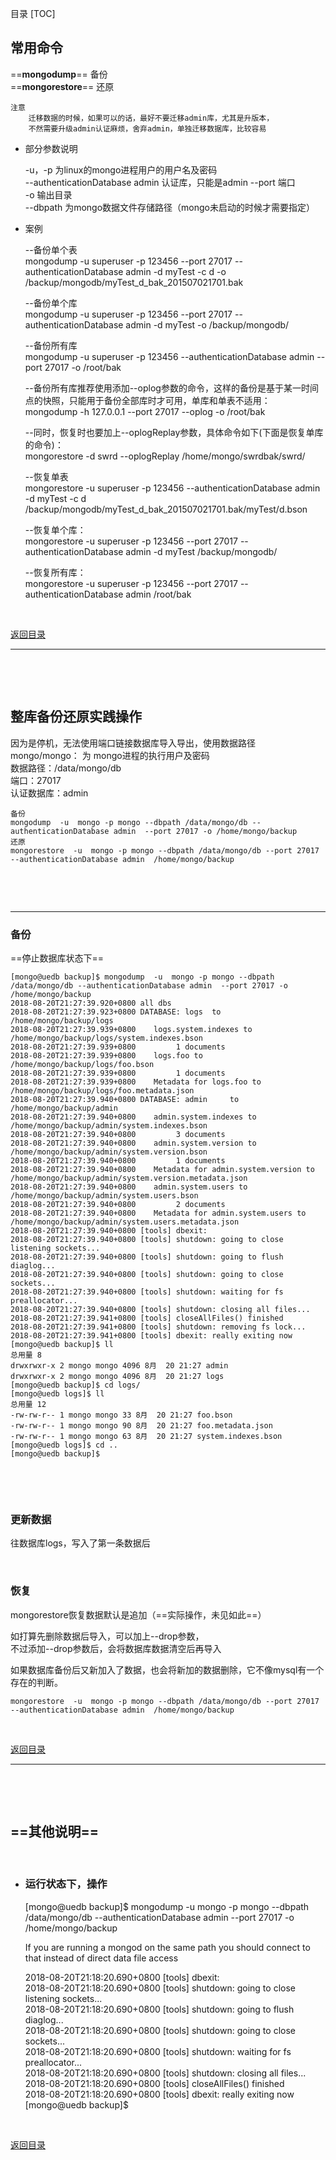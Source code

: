 <span id = "jump">目录</span> 
[TOC]


## 常用命令
==**mongodump**==    备份  
==**mongorestore**==  还原  

    注意  
        迁移数据的时候，如果可以的话，最好不要迁移admin库，尤其是升版本，
        不然需要升级admin认证麻烦，舍弃admin，单独迁移数据库，比较容易

- 部分参数说明  


    -u，-p 为linux的mongo进程用户的用户名及密码  
    --authenticationDatabase admin 认证库，只能是admin
    --port 端口  
    -o 输出目录  
    --dbpath 为mongo数据文件存储路径（mongo未启动的时候才需要指定）  

- 案例


    --备份单个表  
    mongodump -u  superuser -p 123456  --port 27017 --authenticationDatabase admin -d myTest -c d -o /backup/mongodb/myTest_d_bak_201507021701.bak  
      
    --备份单个库  
    mongodump  -u  superuser -p 123456 --port 27017  --authenticationDatabase admin -d myTest -o  /backup/mongodb/  
      
    --备份所有库  
    mongodump  -u  superuser -p 123456 --authenticationDatabase admin  --port 27017 -o /root/bak   
      
    --备份所有库推荐使用添加--oplog参数的命令，这样的备份是基于某一时间点的快照，只能用于备份全部库时才可用，单库和单表不适用：  
    mongodump -h 127.0.0.1 --port 27017   --oplog -o  /root/bak   
      
    --同时，恢复时也要加上--oplogReplay参数，具体命令如下(下面是恢复单库的命令)：  
    mongorestore  -d swrd --oplogReplay  /home/mongo/swrdbak/swrd/  

    --恢复单表  
    mongorestore -u  superuser -p 123456  --authenticationDatabase admin -d myTest -c d /backup/mongodb/myTest_d_bak_201507021701.bak/myTest/d.bson  

    --恢复单个库：  
    mongorestore  -u  superuser -p 123456 --port 27017  --authenticationDatabase admin -d myTest   /backup/mongodb/  
      
    --恢复所有库：  
    mongorestore   -u  superuser -p 123456 --port 27017  --authenticationDatabase admin  /root/bak  


&emsp;&emsp;
  
[返回目录](#jump)

---

&emsp;&emsp;
  
  
&emsp;&emsp;

## 整库备份还原实践操作

因为是停机，无法使用端口链接数据库导入导出，使用数据路径  
mongo/mongo： 为 mongo进程的执行用户及密码    
数据路径：/data/mongo/db   
端口：27017  
认证数据库：admin  


    备份  
    mongodump  -u  mongo -p mongo --dbpath /data/mongo/db --authenticationDatabase admin  --port 27017 -o /home/mongo/backup    
    还原  
    mongorestore  -u  mongo -p mongo --dbpath /data/mongo/db --port 27017  --authenticationDatabase admin  /home/mongo/backup  



  
  
  
&emsp;&emsp;
  
  
&emsp;&emsp;
  

    
---


###  备份  
  


==停止数据库状态下==  

    [mongo@uedb backup]$ mongodump  -u  mongo -p mongo --dbpath /data/mongo/db --authenticationDatabase admin  --port 27017 -o /home/mongo/backup  
    2018-08-20T21:27:39.920+0800 all dbs  
    2018-08-20T21:27:39.923+0800 DATABASE: logs	 to 	/home/mongo/backup/logs  
    2018-08-20T21:27:39.939+0800 	logs.system.indexes to /home/mongo/backup/logs/system.indexes.bson  
    2018-08-20T21:27:39.939+0800 		 1 documents  
    2018-08-20T21:27:39.939+0800 	logs.foo to /home/mongo/backup/logs/foo.bson  
    2018-08-20T21:27:39.939+0800 		 1 documents  
    2018-08-20T21:27:39.939+0800 	Metadata for logs.foo to /home/mongo/backup/logs/foo.metadata.json  
    2018-08-20T21:27:39.940+0800 DATABASE: admin	 to 	/home/mongo/backup/admin  
    2018-08-20T21:27:39.940+0800 	admin.system.indexes to /home/mongo/backup/admin/system.indexes.bson  
    2018-08-20T21:27:39.940+0800 		 3 documents  
    2018-08-20T21:27:39.940+0800 	admin.system.version to /home/mongo/backup/admin/system.version.bson  
    2018-08-20T21:27:39.940+0800 		 1 documents  
    2018-08-20T21:27:39.940+0800 	Metadata for admin.system.version to /home/mongo/backup/admin/system.version.metadata.json  
    2018-08-20T21:27:39.940+0800 	admin.system.users to /home/mongo/backup/admin/system.users.bson  
    2018-08-20T21:27:39.940+0800 		 2 documents  
    2018-08-20T21:27:39.940+0800 	Metadata for admin.system.users to /home/mongo/backup/admin/system.users.metadata.json  
    2018-08-20T21:27:39.940+0800 [tools] dbexit:   
    2018-08-20T21:27:39.940+0800 [tools] shutdown: going to close listening sockets...  
    2018-08-20T21:27:39.940+0800 [tools] shutdown: going to flush diaglog...  
    2018-08-20T21:27:39.940+0800 [tools] shutdown: going to close sockets...  
    2018-08-20T21:27:39.940+0800 [tools] shutdown: waiting for fs preallocator...  
    2018-08-20T21:27:39.940+0800 [tools] shutdown: closing all files...  
    2018-08-20T21:27:39.941+0800 [tools] closeAllFiles() finished  
    2018-08-20T21:27:39.941+0800 [tools] shutdown: removing fs lock...  
    2018-08-20T21:27:39.941+0800 [tools] dbexit: really exiting now  
    [mongo@uedb backup]$ ll  
    总用量 8  
    drwxrwxr-x 2 mongo mongo 4096 8月  20 21:27 admin  
    drwxrwxr-x 2 mongo mongo 4096 8月  20 21:27 logs  
    [mongo@uedb backup]$ cd logs/  
    [mongo@uedb logs]$ ll  
    总用量 12  
    -rw-rw-r-- 1 mongo mongo 33 8月  20 21:27 foo.bson  
    -rw-rw-r-- 1 mongo mongo 90 8月  20 21:27 foo.metadata.json  
    -rw-rw-r-- 1 mongo mongo 63 8月  20 21:27 system.indexes.bson  
    [mongo@uedb logs]$ cd ..  
    [mongo@uedb backup]$   
&emsp;&emsp;
  




&emsp;&emsp;
  
### 更新数据 
    
往数据库logs，写入了第一条数据后  
  
  
&emsp;&emsp;
### 恢复  


mongorestore恢复数据默认是追加（==实际操作，未见如此==）  

如打算先删除数据后导入，可以加上--drop参数，  
不过添加--drop参数后，会将数据库数据清空后再导入   

如果数据库备份后又新加入了数据，也会将新加的数据删除，它不像mysql有一个存在的判断。  


    mongorestore  -u  mongo -p mongo --dbpath /data/mongo/db --port 27017  --authenticationDatabase admin  /home/mongo/backup
    

&emsp;&emsp;
  


[返回目录](#jump)

---

&emsp;&emsp;
  
  
&emsp;&emsp;
  
## ==其他说明==
&emsp;&emsp;
  
- ###  运行状态下，操作




    [mongo@uedb backup]$ mongodump  -u  mongo -p mongo --dbpath /data/mongo/db --authenticationDatabase admin  --port 27017 -o /home/mongo/backup  
      
    If you are running a mongod on the same path you should connect to that instead of direct data file access  
      
    2018-08-20T21:18:20.690+0800 [tools] dbexit:   
    2018-08-20T21:18:20.690+0800 [tools] shutdown: going to close listening sockets...  
    2018-08-20T21:18:20.690+0800 [tools] shutdown: going to flush diaglog...  
    2018-08-20T21:18:20.690+0800 [tools] shutdown: going to close sockets...  
    2018-08-20T21:18:20.690+0800 [tools] shutdown: waiting for fs preallocator...  
    2018-08-20T21:18:20.690+0800 [tools] shutdown: closing all files...  
    2018-08-20T21:18:20.690+0800 [tools] closeAllFiles() finished  
    2018-08-20T21:18:20.690+0800 [tools] dbexit: really exiting now  
    [mongo@uedb backup]$  
  
&emsp;&emsp;
  


[返回目录](#jump)

